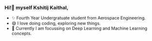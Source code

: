 ### Hi!👋 myself Kshitij Kaithal, </br>
- ✨ Fourth Year Undergratuate student from Aerospace Engineering. </br>
- 😄 I love doing coding, exploring new things. </br>
- 🔭 Currently I am focussing on Deep Learning and Machine Learning concepts.
<!--
**kshitijk20/kshitijk20** is a ✨ _special_ ✨ repository because its `README.md` (this file) appears on your GitHub profile.

Here are some ideas to get you started:

- 🔭 I’m currently working on ...
- 🌱 I’m currently learning ...
- 👯 I’m looking to collaborate on ...
- 🤔 I’m looking for help with ...
- 💬 Ask me about ...
- 📫 How to reach me: ...
- 😄 Pronouns: ...
- ⚡ Fun fact: ...
-->
